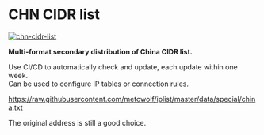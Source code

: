 # CHN CIDR list

[![chn-cidr-list](https://img.shields.io/badge/LICENSE-BSD3%20Clause%20Liscense-red?style=flat-square)](./LICENSE)

**Multi-format secondary distribution of China CIDR list.<br>**

Use CI/CD to automatically check and update, each update within one week.<br>
Can be used to configure IP tables or connection rules.

https://raw.githubusercontent.com/metowolf/iplist/master/data/special/china.txt<br>

The original address is still a good choice.
